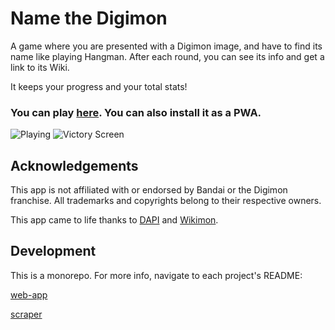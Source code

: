 # Name the Digimon

A game where you are presented with a Digimon image, and have to find its name like playing Hangman.
After each round, you can see its info and get a link to its Wiki.

It keeps your progress and your total stats!

### You can play [here](https://diginame.themetalfleece.dev/). You can also install it as a PWA.

![Playing](https://github.com/themetalfleece/name-the-digimon/assets/19432855/827af1e8-32f4-4978-b51a-995d735da594)
![Victory Screen](https://github.com/themetalfleece/name-the-digimon/assets/19432855/a1cd6555-b4a4-4229-bace-302f4ff43557)

## Acknowledgements
This app is not affiliated with or endorsed by Bandai or the Digimon franchise. All trademarks and copyrights belong to their respective owners.

This app came to life thanks to [DAPI](https://www.digi-api.com/) and [Wikimon](https://wikimon.net/).

## Development

This is a monorepo. For more info, navigate to each project's README:

[web-app](./packages/web-app/README.md)

[scraper](./packages/scraper/README.md)
